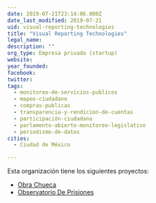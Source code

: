 ```yaml
---
date: 2019-07-21T23:14:06.000Z
date_last_modified: 2019-07-21
uid: visual-reporting-technologies
title: "Visual Reporting Technologies"
legal_name: 
description: ""
org_type: Empresa privada (startup)
website: 
year_founded: 
facebook: 
twitter: 
tags:
  - monitoreo-de-servicios-publicos
  - mapeo-ciudadano
  - compras-publicas
  - transparencia-y-rendicion-de-cuentas
  - participación-ciudadana
  - parlamento-abierto-monitoreo-legislativo
  - periodismo-de-datos
cities: 
  - Ciudad de México

---
```


Esta organización tiene los siguientes proyectos:

- [Obra Chueca](/i/obra-chueca.html)
- [Observatorio De Prisiones](/i/observatorio-de-prisiones.html)

